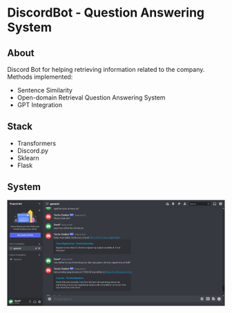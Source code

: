 # DiscordBot - Question Answering System

## About
Discord Bot for helping retrieving information related to the company.
Methods implemented:
- Sentence Similarity
- Open-domain Retrieval Question Answering System
- GPT Integration

## Stack
- Transformers
- Discord.py
- Sklearn
- Flask

## System
![alt text](https://github.com/pinantyo/DiscordBot/blob/master/images/Discord%20Integration.PNG?raw=true)